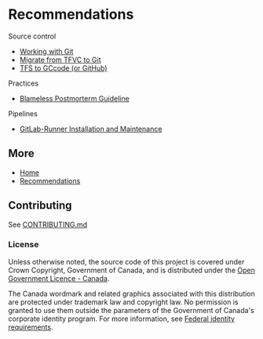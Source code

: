 # Recommendations

Source control

- [Working with Git](source-control/working-with-git.md)
- [Migrate from TFVC to Git](source-control/tfvc-to-git.md)
- [TFS to GCcode (or GitHub)](source-control/tfs-to-gccode.md)

Practices

- [Blameless Postmorterm Guideline](practices/postmortem.md)

Pipelines

- [GitLab-Runner Installation and Maintenance](pipelines/gitlab-runner.md)

## More

- [Home](https://esdc-devcop.github.io/)
- [Recommendations](https://esdc-devcop.github.io/recommendations)

## Contributing

See [CONTRIBUTING.md](CONTRIBUTING.md)

### License

Unless otherwise noted, the source code of this project is covered under Crown Copyright, Government of Canada, and is distributed under the [Open Government Licence - Canada](LICENSE).

The Canada wordmark and related graphics associated with this distribution are protected under trademark law and copyright law.
No permission is granted to use them outside the parameters of the Government of Canada's corporate identity program.
For more information, see [Federal identity requirements](https://www.canada.ca/en/treasury-board-secretariat/topics/government-communications/federal-identity-requirements.html).
